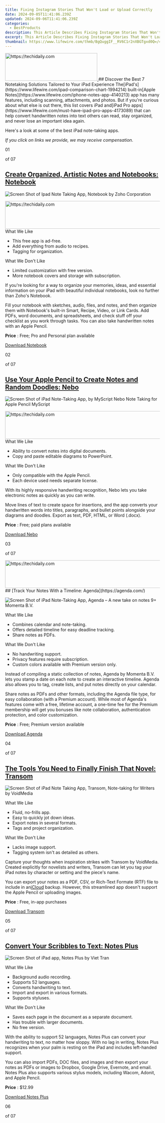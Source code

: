 ```yaml
---
title: Fixing Instagram Stories That Won't Load or Upload Correctly
date: 2024-09-05T11:41:06.239Z
updated: 2024-09-06T11:41:06.239Z
categories:
  - BestProducts
description: This Article Describes Fixing Instagram Stories That Won't Load or Upload Correctly
excerpt: This Article Describes Fixing Instagram Stories That Won't Load or Upload Correctly
thumbnail: https://www.lifewire.com/thmb/BgQuggIF__RV6C1r2nXBGTgxd0Q=/400x300/filters:no_upscale():max_bytes(150000):strip_icc():format(webp)/The_Good_Bridage_Getty_Images-7bc81a93a6f645fe86300f97c5ad64d2.jpg
---
```


<!-- affiliate ads begin -->
<a href="https://aligracehair.sjv.io/c/5597632/2115916/19272" target="_top" id="2115916">
  <img src="//a.impactradius-go.com/display-ad/19272-2115916" border="0" alt="https://techidaily.com" width="300" height="90"/>
</a>
<img height="0" width="0" src="https://aligracehair.sjv.io/i/5597632/2115916/19272" style="position:absolute;visibility:hidden;" border="0" />
<!-- affiliate ads end -->
## Discover the Best 7 Notetaking Solutions Tailored to Your iPad Experience
 The[iPad's](https://www.lifewire.com/ipad-comparison-chart-1994214) built-in[Apple Notes](https://www.lifewire.com/iphone-notes-app-4140213) app has many features, including scanning, attachments, and photos. But if you're curious about what else is out there, this list covers iPad and[iPad Pro apps](https://www.lifewire.com/must-have-ipad-pro-apps-4173089) that can help convert handwritten notes into text others can read, stay organized, and never lose an important idea again.

 Here's a look at some of the best iPad note-taking apps.

_If you click on links we provide, we may receive compensation._

01

of 07

## [Create Organized, Artistic Notes and Notebooks: Notebook](https://www.zoho.com/notebook/)

![Screen Shot of Ipad Note Taking App, Notebook by Zoho Corporation](https://www.lifewire.com/thmb/ynAJojse4D1qOQ6eFARWnpDUL1I=/1500x0/filters:no_upscale():max_bytes(150000):strip_icc():format(webp)/ScreenShot2018-07-10at8.36.21PM-5b45520a46e0fb003752cb4e.png)

<!-- affiliate ads begin -->
<a href="https://appsumo.8odi.net/c/5597632/2130870/7443" target="_top" id="2130870">
  <img src="//a.impactradius-go.com/display-ad/7443-2130870" border="0" alt="https://techidaily.com" width="728" height="90"/>
</a>
<img height="0" width="0" src="https://appsumo.8odi.net/i/5597632/2130870/7443" style="position:absolute;visibility:hidden;" border="0" />
<!-- affiliate ads end -->
 What We Like

* This free app is ad-free.
* Add everything from audio to recipes.
* Tagging for organization.

 What We Don't Like

* Limited customization with free version.
* More notebook covers and storage with subscription.

 If you're looking for a way to organize your memories, ideas, and essential information on your iPad with beautiful individual notebooks, look no further than Zoho's Notebook.

 Fill your notebook with sketches, audio, files, and notes, and then organize them with Notebook's built-in Smart, Recipe, Video, or Link Cards. Add PDFs, word documents, and spreadsheets, and check stuff off your checklist as you work through tasks. You can also take handwritten notes with​ an Apple Pencil.

**Price** : Free; Pro and Personal plan available

[Download Notebook](https://apps.apple.com/app/notebook-take-notes-to-do/id973801089)

02

of 07

## [Use Your Apple Pencil to Create Notes and Random Doodles: Nebo](https://www.nebo.app/)

![Screen Shot of iPad Note-Taking App, by MyScript Nebo Note Taking for Apple Pencil MyScript](https://www.lifewire.com/thmb/sU5EreLEah9rV3MqdHzdXWnYjmg=/1500x0/filters:no_upscale():max_bytes(150000):strip_icc():format(webp)/ScreenShot2018-07-09at10.57.47PM-5b4421d6c9e77c00540a7c4b.png)

<!-- affiliate ads begin -->
<a href="https://appsumo.8odi.net/c/5597632/2123728/7443" target="_top" id="2123728">
  <img src="//a.impactradius-go.com/display-ad/7443-2123728" border="0" alt="https://techidaily.com" width="728" height="90"/>
</a>
<img height="0" width="0" src="https://appsumo.8odi.net/i/5597632/2123728/7443" style="position:absolute;visibility:hidden;" border="0" />
<!-- affiliate ads end -->
 What We Like

* Ability to convert notes into digital documents.
* Copy and paste editable diagrams to PowerPoint.

 What We Don't Like

* Only compatible with the Apple Pencil.
* Each device used needs separate license.

 With its highly responsive handwriting recognition, Nebo lets you take electronic notes as quickly as you can write.

 Move lines of text to create space for insertions, and the app converts your handwritten words into ​titles, paragraphs, and bullet points alongside your diagrams and doodles. Export as text, PDF, HTML, or Word (.docx).

**Price** : Free; paid plans available

[Download Nebo](https://apps.apple.com/app/nebo-note-taking/id1119601770)

03

of 07

<!-- affiliate ads begin -->
<a href="https://ephamedtechinc.pxf.io/c/5597632/2137223/26400" target="_top" id="2137223">
  <img src="//a.impactradius-go.com/display-ad/26400-2137223" border="0" alt="https://techidaily.com" width="728" height="90"/>
</a>
<img height="0" width="0" src="https://ephamedtechinc.pxf.io/i/5597632/2137223/26400" style="position:absolute;visibility:hidden;" border="0" />
<!-- affiliate ads end -->
## [Track Your Notes With a Timeline: Agenda](https://agenda.com/)

![Screen Shot of iPad Note-Taking App, Agenda – A new take on notes 9+ Momenta B.V.](https://www.lifewire.com/thmb/HfQN2TevpYQTN7tZWIKgNhyXlK4=/1500x0/filters:no_upscale():max_bytes(150000):strip_icc():format(webp)/ScreenShot2018-07-09at10.15.11PM-5b44189ec9e77c0037c9fe7e.png)

 What We Like

* Combines calendar and note-taking.
* Offers detailed timeline for easy deadline tracking.
* Share notes as PDFs.

 What We Don't Like

* No handwriting support.
* Privacy features require subscription.
* Custom colors available with Premium version only.

 Instead of compiling a static collection of notes, Agenda by Momenta B.V. lets you stamp a date on each note to create an interactive timeline. Agenda also allows you to tag, create lists, and put notes directly on your calendar.

 Share notes as PDFs and other formats, including the Agenda file type, for easy collaboration (with a Premium account). While most of Agenda's features come with a free, lifetime account, a one-time fee for the Premium membership will get you bonuses like note collaboration, authentication protection, and color customization.

**Price** : Free; Premium version available

[Download Agenda](https://apps.apple.com/app/agenda-notes-meets-calendar/id1287445660)

04

of 07

## [The Tools You Need to Finally Finish That Novel: Transom](https://apps.apple.com/us/app/transom-note-taking-for-writers/id927983947)

![Screen Shot of iPad Note Taking App, Transom, Note-taking for Writers by VoidMedia](https://www.lifewire.com/thmb/D-W0tDJzFgOogqVZz8Cg-uUV5HI=/1500x0/filters:no_upscale():max_bytes(150000):strip_icc():format(webp)/ScreenShot2018-07-10at8.02.33PM-5b4549d246e0fb0037b62987.png)

 What We Like

* Fluid, no-frills app.
* Easy to quickly jot down ideas.
* Export notes in several formats.
* Tags and project organization.

 What We Don't Like

* Lacks image support.
* Tagging system isn't as detailed as others.

 Capture your thoughts when inspiration strikes with Transom by VoidMedia. Created explicitly for novelists and writers, Transom can let you tag your iPad notes by character or setting and the piece's name.

 You can export your notes as a PDF, CSV, or Rich-Text Formate (RTF) file to include in an[iCloud](https://www.lifewire.com/what-is-icloud-3972867) backup. However, this streamlined app doesn't support the Apple Pencil or uploading images.

**Price** : Free, in-app purchases

[Download Transom](https://apps.apple.com/app/transom-note-taker-for-writers/id927983947)

05

of 07

## [Convert Your Scribbles to Text: Notes Plus](https://www.writeon.cool/notes-plus/)

![Screen Shot of iPad app, Notes Plus by Viet Tran](https://www.lifewire.com/thmb/CdWqVs7w56VEyDvNrM4DKZLuBUQ=/1500x0/filters:no_upscale():max_bytes(150000):strip_icc():format(webp)/ScreenShot2018-07-10at7.51.16PM-5b4546d0c9e77c00372e65a0.png)

 What We Like

* Background audio recording.
* Supports 52 languages.
* Converts handwriting to text.
* Import and export in various formats.
* Supports styluses.

 What We Don't Like

* Saves each page in the document as a separate document.
* Has trouble with larger documents.
* No free version.

 With the ability to support 52 languages, Notes Plus can convert your handwriting to text, no matter how sloppy. With no lag in writing, Notes Plus recognizes when your palm is resting on the iPad and includes left-handed support.

 You can also import PDFs, DOC files, and images and then export your notes as PDFs or images to Dropbox, Google Drive, Evernote, and email. Notes Plus also supports various stylus models, including Wacom, Adonit, and Apple Pencil.

**Price** : $12.99

[Download Notes Plus](https://apps.apple.com/app/notes-plus/id374211477)

06

of 07

<!-- affiliate ads begin -->
<span id="1424529">
					<video width="864" height="1536" style="cursor:pointer"
           poster="//a.impactradius-go.com/display-clicktoplayimage/1424529.png"
           onclick="if(!this.playClicked){this.play();this.setAttribute('controls',true);this.playClicked=true;}">
	   <source src="//a.impactradius-go.com/display-ad/16446-1424529">
	   <img src="//a.impactradius-go.com/display-clicktoplayimage/1424529.png" style="border: none; height: 100%; width: 100%; object-fit: contain">
	</video>
	<div style="width:540px;text-align:center"><a href="javascript:window.open(decodeURIComponent('https%3A%2F%2Flaganoo.pxf.io%2Fc%2F5597632%2F1424529%2F16446'), '_blank');void(0);">Click here</a></div>
</span>
<img height="0" width="0" src="https://imp.pxf.io/i/5597632/1424529/16446" style="position:absolute;visibility:hidden;" border="0" />
<!-- affiliate ads end -->
## [Customizable Notes: Drafts](https://getdrafts.com/)

![Screen Shot of iPad Note-Taking App, Note Taking: Notes & NotebookNotepad plus Markdown Writer React Apps Pty Ltd](https://www.lifewire.com/thmb/MbKvv1tpHWkwSwZJMDdlHQCMaJA=/1500x0/filters:no_upscale():max_bytes(150000):strip_icc():format(webp)/ScreenShot2018-07-09at10.39.39PM-5b441de2c9e77c00371bd2c5.png)

​

 What We Like

* Process drafts quickly with features like Link Mode.
* Incredible customization power.
* Convert to-do lists, notes, messages, and emails.
* Handwriting recognition.

 What We Don't Like

* Pro version necessary for advanced customization.
* No stylus support.

 Drafts, by Agile Tortoise, offers a fast way to take notes and lets you turn them into text messages, emails, or posts to social media. Think first, create your "draft," edit it, and send it to another app.

 This app integrates with iPhone, iPad, and Apple Watch to type on the go. It does not support a stylus. Also, like other alternatives, the Pro version opens up a lot more customization power, including editing actions and themes and custom tagging.

**Price** : Free; monthly and Pro version memberships

[Download Drafts](https://apps.apple.com/app/drafts/id1236254471)

07

of 07

<!-- affiliate ads begin -->
<a href="https://aligracehair.sjv.io/c/5597632/2115911/19272" target="_top" id="2115911">
  <img src="//a.impactradius-go.com/display-ad/19272-2115911" border="0" alt="https://techidaily.com" width="125" height="90"/>
</a>
<img height="0" width="0" src="https://aligracehair.sjv.io/i/5597632/2115911/19272" style="position:absolute;visibility:hidden;" border="0" />
<!-- affiliate ads end -->
## [Protect Your Thoughts, Ideas, Files: GoodNotes 6](https://www.goodnotes.com/)

![GoodNotes 5](https://www.lifewire.com/thmb/MjU51U1vy_MrNO2GF679jhCRDLc=/1500x0/filters:no_upscale():max_bytes(150000):strip_icc():format(webp)/Screenshot2023-01-20at6.25.22PM-9a3a3db8275544498ecbcf8db5bb5c98.jpg)

<!-- affiliate ads begin -->
<a href="https://unicoeye.pxf.io/c/5597632/2134237/18498" target="_top" id="2134237">
  <img src="//a.impactradius-go.com/display-ad/18498-2134237" border="0" alt="https://techidaily.com" width="728" height="90"/>
</a>
<img height="0" width="0" src="https://unicoeye.pxf.io/i/5597632/2134237/18498" style="position:absolute;visibility:hidden;" border="0" />
<!-- affiliate ads end -->
 What We Like

* Ability to use GoodNotes as a digital whiteboard.
* Notes are protected.
* Stylus support.

 What We Don't Like

* No ability to create subfolders.
* No continuous scroll or swipe to create a new page.

 With its searchable handwriting recognition feature, GoodNotes 6, by Time Based Technology Limited, ensures your iPad notes are preserved and retrievable.

 Privacy and password protected, this note-taking app includes backup and syncs between iCloud for iPhone and iPad. Import images and PDFs and annotate PDFs to sign forms. This app also works with finger or Stylus inputs.

**Price** : Free trial; full version $9.99

[Download GoodNotes 6](https://apps.apple.com/app/goodnotes-6/id1444383602)

[Our 10 Favorite Note Taking Apps of 2024](https://www.lifewire.com/best-note-taking-apps-4136590)

Was this page helpful?

Thanks for letting us know!

 Get the Latest Tech News Delivered Every Day

[Subscribe](https://www.lifewire.com/#)

Tell us why!

 Other  Not enough details  Hard to understand

 Submit

<ins class="adsbygoogle"
     style="display:block"
     data-ad-format="autorelaxed"
     data-ad-client="ca-pub-7571918770474297"
     data-ad-slot="1223367746"></ins>



<ins class="adsbygoogle"
     style="display:block"
     data-ad-client="ca-pub-7571918770474297"
     data-ad-slot="8358498916"
     data-ad-format="auto"
     data-full-width-responsive="true"></ins>

<span class="atpl-alsoreadstyle">Also read:</span>
<div><ul>
<li><a href="https://youtube-data.techidaily.com/024-approved-from-raw-footage-to-riveting-content-the-ultimate-guide-to-yt-video-edits/"><u>[New] 2024 Approved  From Raw Footage to Riveting Content  The Ultimate Guide to YT Video Edits</u></a></li>
<li><a href="https://facebook-video-footage.techidaily.com/new-in-2024-crafting-professionalism-the-best-practices-for-post-upload-editing/"><u>[New] In 2024, Crafting Professionalism  The Best Practices for Post-Upload Editing</u></a></li>
<li><a href="https://instagram-videos.techidaily.com/updated-flourish-in-fame-elevate-from-zero-to-1000-followersmonthly/"><u>[Updated] Flourish in Fame  Elevate From Zero to 1,000 Followers/Monthly</u></a></li>
<li><a href="https://article-tips.techidaily.com/updated-in-2024-efficient-image-hopping-android-to-iphone-process/"><u>[Updated] In 2024, Efficient Image Hopping  Android to iPhone Process</u></a></li>
<li><a href="https://facebook-clips.techidaily.com/updated-instantly-connecting-fans-how-to-take-your-fb-live-further/"><u>[Updated] Instantly Connecting Fans  How to Take Your FB Live Further</u></a></li>
<li><a href="https://some-guidance.techidaily.com/updated-unveiling-the-art-of-sideways-iphone-photography/"><u>[Updated] Unveiling the Art of Sideways iPhone Photography</u></a></li>
<li><a href="https://tiktok-clips.techidaily.com/2024-approved-20-viral-tiktok-anime-ideas/"><u>2024 Approved  20 Viral Tiktok Anime Ideas</u></a></li>
<li><a href="https://howto.techidaily.com/9-solutions-to-fix-honor-magic-5-pro-system-crash-issue-drfone-by-drfone-fix-android-problems-fix-android-problems/"><u>9 Solutions to Fix Honor Magic 5 Pro System Crash Issue | Dr.fone</u></a></li>
<li><a href="https://techtrends.techidaily.com/anticipated-release-of-sony-vr-headset-unveiling-expected-cost-arrival-date-hardware-specs-and-rumored-secrets/"><u>Anticipated Release of Sony VR Headset: Unveiling Expected Cost, Arrival Date, Hardware Specs & Rumored Secrets</u></a></li>
<li><a href="https://techtrends.techidaily.com/apple-elevates-communication-with-its-latest-iphone-launch-extravaganza/"><u>Apple Elevates Communication with Its Latest iPhone Launch Extravaganza</u></a></li>
<li><a href="https://techtrends.techidaily.com/beyond-fuel-consumption-the-benefits-that-make-electric-cars-surpass-traditional-vehicles/"><u>Beyond Fuel Consumption: The Benefits That Make Electric Cars Surpass Traditional Vehicles</u></a></li>
<li><a href="https://techtrends.techidaily.com/comprehensive-tutorial-on-using-the-ping-utility-to-assess-internet-site-availability/"><u>Comprehensive Tutorial on Using the 'Ping' Utility to Assess Internet Site Availability</u></a></li>
<li><a href="https://tiktok-video-recordings.techidaily.com/dialing-up-the-drama-captivating-tiktok-intros-via-mac-for-2024/"><u>Dialing Up the Drama  Captivating TikTok Intros via Mac for 2024</u></a></li>
<li><a href="https://techtrends.techidaily.com/discover-6-simple-methods-for-finding-individuals-on-facebook/"><u>Discover 6 Simple Methods for Finding Individuals on Facebook</u></a></li>
<li><a href="https://techtrends.techidaily.com/discover-the-ultimate-list-of-7-free-tunestreamers-for-both-iphones-and-android-devices/"><u>Discover the Ultimate List of 7 Free TuneStreamers for Both iPhones & Android Devices</u></a></li>
<li><a href="https://buynow-marvelous.techidaily.com/discovering-greatness-a-complete-analysis-of-the-2019-tcl-50s425-the-ultimate-blend-of-quality-and-affordability-in-a-50-4k-roku-setup/"><u>Discovering Greatness: A Complete Analysis of the 2019 TCL 50S425 - The Ultimate Blend of Quality and Affordability in a 50 4K Roku Setup</u></a></li>
<li><a href="https://techtrends.techidaily.com/easy-integration-syncing-apple-airpods-with-an-hp-laptop-in-minutes/"><u>Easy Integration: Syncing Apple AirPods with an HP Laptop in Minutes</u></a></li>
<li><a href="https://techtrends.techidaily.com/effective-solutions-to-fix-the-error-with-disk-writes-in-steam/"><u>Effective Solutions to Fix the Error with Disk Writes in Steam</u></a></li>
<li><a href="https://techtrends.techidaily.com/elite-selection-of-multiuser-communication-tools-the-ultimate-list/"><u>Elite Selection of Multiuser Communication Tools: The Ultimate List</u></a></li>
<li><a href="https://techtrends.techidaily.com/embrace-a-rainbow-of-produce/"><u>Embrace a Rainbow of Produce</u></a></li>
<li><a href="https://techtrends.techidaily.com/enhance-your-photos-effective-zoom-in-and-out-methods-for-apple-gadgets/"><u>Enhance Your Photos: Effective Zoom In & Out Methods for Apple Gadgets</u></a></li>
<li><a href="https://techtrends.techidaily.com/from-zero-to-hero-in-the-tiktok-universe-discover-these-10-tricks-for-going-viral-fast/"><u>From Zero to Hero in the TikTok Universe: Discover These 10 Tricks for Going Viral Fast!</u></a></li>
<li><a href="https://techtrends.techidaily.com/get-the-inside-track-on-watching-live-sports-for-free-a-ranking-of-the-best-websites/"><u>Get the Inside Track on Watching Live Sports for Free: A Ranking of the Best Websites</u></a></li>
<li><a href="https://techtrends.techidaily.com/how-does-ipad-pro-stack-up-against-macbook-air-understanding-their-differences/"><u>How Does iPad Pro Stack Up Against MacBook Air? Understanding Their Differences</u></a></li>
<li><a href="https://location-social.techidaily.com/how-to-change-your-honor-90-location-on-twitter-drfone-by-drfone-virtual-android/"><u>How to Change your Honor 90 Location on Twitter | Dr.fone</u></a></li>
<li><a href="https://win-dash.techidaily.com/how-to-easily-obtain-and-install-gigabyte-z370p-drivers-step-by-step-guide-with-downloads/"><u>How to Easily Obtain and Install Gigabyte Z370P Drivers - Step-by-Step Guide with Downloads</u></a></li>
<li><a href="https://location-social.techidaily.com/how-to-sharefake-location-on-whatsapp-for-nokia-xr21-drfone-by-drfone-virtual-android/"><u>How to Share/Fake Location on WhatsApp for Nokia XR21 | Dr.fone</u></a></li>
<li><a href="https://screen-mirror.techidaily.com/in-2024-how-to-stream-anything-from-xiaomi-redmi-13c-to-apple-tv-drfone-by-drfone-android/"><u>In 2024, How To Stream Anything From Xiaomi Redmi 13C to Apple TV | Dr.fone</u></a></li>
<li><a href="https://visual-screen-recording.techidaily.com/in-2024-innovativescreens-newrecorderx-reviewed-and-rated/"><u>In 2024, InnovativeScreens' NewRecorderX Reviewed & Rated</u></a></li>
<li><a href="https://android-unlock.techidaily.com/in-2024-top-10-password-cracking-tools-for-oppo-reno-11-5g-by-drfone-android/"><u>In 2024, Top 10 Password Cracking Tools For Oppo Reno 11 5G</u></a></li>
<li><a href="https://techtrends.techidaily.com/inside-information-on-sonys-car-project-afela-news-pricing-predictions-launch-timeline-and-specs-revealed/"><u>Inside Information on Sony's Car Project (AFELA): News, Pricing Predictions, Launch Timeline, and Specs Revealed!</u></a></li>
<li><a href="https://techtrends.techidaily.com/leading-samsung-smart-tv-app-picks-enthusiasts/"><u>Leading Samsung Smart TV App Picks Enthusiasts</u></a></li>
<li><a href="https://techtrends.techidaily.com/looking-for-free-microsoft-office-suite-understand-your-options-with-ms-word/"><u>Looking for Free Microsoft Office Suite? Understand Your Options with MS Word</u></a></li>
<li><a href="https://techtrends.techidaily.com/navigating-device-removal-in-google-home-a-comprehensive-guide/"><u>Navigating Device Removal in Google Home: A Comprehensive Guide</u></a></li>
<li><a href="https://techtrends.techidaily.com/quick-and-easy-techniques-to-capture-what-you-see-on-your-pc-screen/"><u>Quick and Easy Techniques to Capture What You See on Your PC Screen</u></a></li>
<li><a href="https://techtrends.techidaily.com/renewing-your-online-presence-on-discord-with-an-updated-profile-photo/"><u>Renewing Your Online Presence on Discord with an Updated Profile Photo</u></a></li>
<li><a href="https://techtrends.techidaily.com/reverse-your-snaps-with-ease-an-ultimate-guide-for-snapchat-users/"><u>Reverse Your Snaps with Ease: An Ultimate Guide for Snapchat Users</u></a></li>
<li><a href="https://techtrends.techidaily.com/reviving-your-music-streaming-13-solutions-for-a-non-functional-spotify-on-android-auto/"><u>Reviving Your Music Streaming: 13 Solutions for a Non-Functional Spotify on Android Auto</u></a></li>
<li><a href="https://techtrends.techidaily.com/solving-x3daudiodll-file-missing-issues-a-comprehensive-guide/"><u>Solving x3daudio.dll File Missing Issues: A Comprehensive Guide</u></a></li>
<li><a href="https://techtrends.techidaily.com/sonys-upcoming-virtual-reality-headset-latest-news-on-pricing-and-release-dates/"><u>Sony's Upcoming Virtual Reality Headset - Latest News on Pricing & Release Dates</u></a></li>
<li><a href="https://techtrends.techidaily.com/step-by-step-guide-accessing-command-line-interface-inside-directories/"><u>Step-by-Step Guide: Accessing Command Line Interface Inside Directories</u></a></li>
<li><a href="https://techtrends.techidaily.com/step-by-step-instructions-setting-up-your-new-logitech-device/"><u>Step-by-Step Instructions: Setting Up Your New Logitech Device</u></a></li>
<li><a href="https://youtube-docs.techidaily.com/ise-strategies-to-perfect-youtube-trailers-by-filmora-for-2024/"><u>Stepwise Strategies to Perfect YouTube Trailers by Filmora for 2024</u></a></li>
<li><a href="https://techtrends.techidaily.com/the-ultimate-guide-boosting-corporate-productivity-with-slack-tools-and-tips/"><u>The Ultimate Guide: Boosting Corporate Productivity with Slack Tools and Tips</u></a></li>
<li><a href="https://techtrends.techidaily.com/the-ultimate-tutorial-on-leveraging-the-wayback-machines-capabilities/"><u>The Ultimate Tutorial on Leveraging the Wayback Machine's Capabilities</u></a></li>
<li><a href="https://techtrends.techidaily.com/top-5-network-server-rack-and-enclosures-innovations-of-2024/"><u>Top 5 Network Server Rack & Enclosures Innovations of 2024</u></a></li>
<li><a href="https://techtrends.techidaily.com/troubleshooting-guide-determining-if-xbox-online-services-are-unavailable/"><u>Troubleshooting Guide: Determining if Xbox Online Services Are Unavailable</u></a></li>
<li><a href="https://techtrends.techidaily.com/troubleshooting-steps-when-your-iphone-wont-ring-a-complete-walkthrough/"><u>Troubleshooting Steps When Your iPhone Won't Ring - A Complete Walkthrough</u></a></li>
<li><a href="https://techtrends.techidaily.com/troubleshooting-tips-for-msidll-is-missing-or-could-not-be-located/"><u>Troubleshooting Tips for 'msi.dll Is Missing or Could Not Be Located'</u></a></li>
<li><a href="https://techtrends.techidaily.com/troubleshooting-how-to-tell-if-xbox-network-is-down-or-if-its-just-your-signal/"><u>Troubleshooting: How to Tell if Xbox Network Is Down or If It’s Just Your Signal?</u></a></li>
<li><a href="https://win-blog.techidaily.com/ultimate-fix-for-sea-of-thieves-ending-those-frustrating-game-crashes/"><u>Ultimate Fix for Sea of Thieves: Ending Those Frustrating Game Crashes</u></a></li>
<li><a href="https://techtrends.techidaily.com/unlock-the-secrets-of-time-travel-on-the-web-with-the-wayback-machine-tutorial/"><u>Unlock the Secrets of Time Travel on the Web with the Wayback Machine Tutorial</u></a></li>
<li><a href="https://techtrends.techidaily.com/unlocking-complimentary-streaming-tips-on-enjoying-netflix-at-no-cost/"><u>Unlocking Complimentary Streaming: Tips on Enjoying Netflix at No Cost</u></a></li>
<li><a href="https://techtrends.techidaily.com/updating-your-google-chromecast-made-simple-essential-steps-inside/"><u>Updating Your Google Chromecast Made Simple – Essential Steps Inside</u></a></li>
<li><a href="https://techtrends.techidaily.com/what-causes-a-503-error-and-how-can-you-quickly-fix-your-website/"><u>What Causes a 503 Error and How Can You Quickly Fix Your Website?</u></a></li>
</ul></div>
